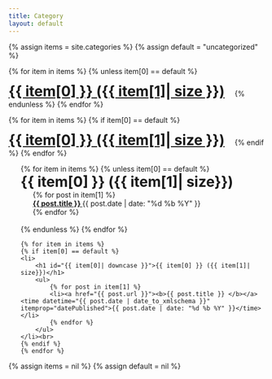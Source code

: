 ```yaml
---
title: Category
layout: default
---
```


<style>
    h1 {
        display: inline;
    }
    ul {
        list-style-type: none;
    }
</style>

<div class="post-list">
<!-- categories.html -->
{% assign items = site.categories %}
{% assign default = "uncategorized" %}

{% for item in items %}
{% unless item[0] == default %}
<h1 style="20px"><a href="#{{ item[0]| downcase }}">{{ item[0] }} ({{ item[1]| size }})</a></h1>&nbsp;&nbsp;&nbsp;&nbsp;
{% endunless %}
{% endfor %}

{% for item in items %}
{% if item[0] == default %}
<h1 style="20px"><a class="post-title" href="#{{ item[0]| downcase }}">{{ item[0] }} ({{ item[1]| size }})</a></h1>&nbsp;&nbsp;&nbsp;&nbsp;
{% endif %}
{% endfor %}


<ul>
    {% for item in items %}
    {% unless item[0] == default %}
    <li>
        <h1 id="{{ item[0]| downcase }}">{{ item[0] }} ({{ item[1]| size}})</h1>
        <ul>  
            {% for post in item[1] %}
            <li><a href="{{ post.url }}"><b>{{ post.title }} </b></a> <time datetime="{{ post.date | date_to_xmlschema }}" itemprop="datePublished">{{ post.date | date: "%d %b %Y" }}</time></li>
            {% endfor %}
        </ul>
    </li><br>
    {% endunless %}
    {% endfor %}

    {% for item in items %}
    {% if item[0] == default %}
    <li>
        <h1 id="{{ item[0]| downcase }}">{{ item[0] }} ({{ item[1]| size}})</h1>
        <ul>  
            {% for post in item[1] %}
            <li><a href="{{ post.url }}"><b>{{ post.title }} </b></a> <time datetime="{{ post.date | date_to_xmlschema }}" itemprop="datePublished">{{ post.date | date: "%d %b %Y" }}</time></li>
            {% endfor %}
        </ul>
    </li><br>
    {% endif %}
    {% endfor %}
</ul>
{% assign items = nil %}
{% assign default = nil %}
</div>